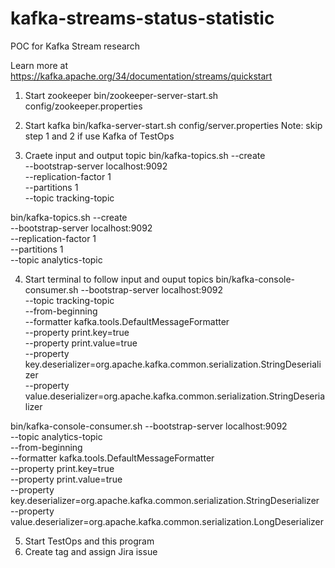 # kafka-streams-status-statistic
POC for Kafka Stream research

Learn more at https://kafka.apache.org/34/documentation/streams/quickstart

1. Start zookeeper
bin/zookeeper-server-start.sh config/zookeeper.properties

2. Start kafka
bin/kafka-server-start.sh config/server.properties
Note: skip step 1 and 2 if use Kafka of TestOps

3. Craete input and output topic
bin/kafka-topics.sh --create \
    --bootstrap-server localhost:9092 \
    --replication-factor 1 \
    --partitions 1 \
    --topic tracking-topic
    
bin/kafka-topics.sh --create \
    --bootstrap-server localhost:9092 \
    --replication-factor 1 \
    --partitions 1 \
    --topic analytics-topic
    
4. Start terminal to follow input and ouput topics
bin/kafka-console-consumer.sh --bootstrap-server localhost:9092 \
    --topic tracking-topic \
    --from-beginning \
    --formatter kafka.tools.DefaultMessageFormatter \
    --property print.key=true \
    --property print.value=true \
    --property key.deserializer=org.apache.kafka.common.serialization.StringDeserializer \
    --property value.deserializer=org.apache.kafka.common.serialization.StringDeserializer

bin/kafka-console-consumer.sh --bootstrap-server localhost:9092 \
    --topic analytics-topic \
    --from-beginning \
    --formatter kafka.tools.DefaultMessageFormatter \
    --property print.key=true \
    --property print.value=true \
    --property key.deserializer=org.apache.kafka.common.serialization.StringDeserializer \
    --property value.deserializer=org.apache.kafka.common.serialization.LongDeserializer
    
5. Start TestOps and this program
6. Create tag and assign Jira issue
